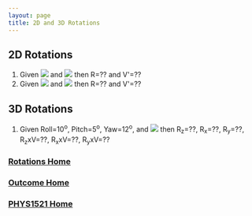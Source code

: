 ```yaml
---
layout: page
title: 2D and 3D Rotations
---
```

## 2D Rotations
1. Given <img src="https://latex.codecogs.com/svg.latex?\large&space;V=\left[\begin{array}{c}-4\\6\\1\end{array}\right]"/> and <img src="https://latex.codecogs.com/svg.latex?\large&space;\theta=25^{o}"/> then R=?? and V'=??
2. Given <img src="https://latex.codecogs.com/svg.latex?\large&space;V=\left[\begin{array}{c}3\-5\\1\end{array}\right]"/> and <img src="https://latex.codecogs.com/svg.latex?\large&space;\theta=35^{o}"/> then R=?? and V'=??

## 3D Rotations
1. Given Roll=10<sup>o</sup>, Pitch=5<sup>o</sup>, Yaw=12<sup>o</sup>, and <img src="https://latex.codecogs.com/svg.latex?\large&space;V=\left[\begin{array}{c}3\\-4\\5\\1\end{array}\right]"/> then R<sub>z</sub>=??, R<sub>x</sub>=??, R<sub>y</sub>=??, R<sub>z</sub>xV=??, R<sub>x</sub>xV=??, R<sub>y</sub>xV=??

### [Rotations Home](rotations.md)
### [Outcome Home](index.md)
### [PHYS1521 Home](../)